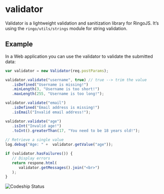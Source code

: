 validator
=========

Validator is a lightweight validation and sanitization library for RingoJS. It’s using the `ringo/utils/strings` module for string validation.

## Example

In a Web application you can use the validator to validate the submitted data:

```javascript
var validator = new Validator(req.postParams);

validator.validate("username", true) // true --> trim the value
   .isDefined("Username is missing!")
   .minLength(3, "Username is too short!")
   .maxLength(255, "Username is too long!");

validator.validate("email")
   .isDefined("Email address is missing!")
   .isEmail("Invalid email address!");

validator.validate("age")
   .isInt("Invalid age!")
   .toInt().greaterThan(17, "You need to be 18 years old!");
   
// Retrieve a single value
log.debug("Age: " +  validator.getValue("age"));

if (validator.hasFailures()) {
   // Display errors
   return respone.html(
      validator.getMessages().join("<br>")
   );
}
```


![Codeship Status](https://www.codeship.io/projects/b77d7cf0-9c82-0131-4c86-5af6bd151f39/status)
